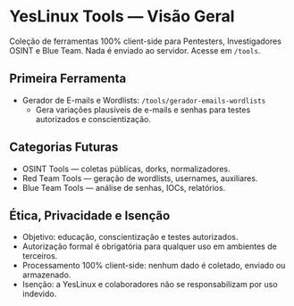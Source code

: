 # YesLinux Tools — Visão Geral

Coleção de ferramentas 100% client-side para Pentesters, Investigadores OSINT e Blue Team. Nada é enviado ao servidor. Acesse em `/tools`.

## Primeira Ferramenta
- Gerador de E-mails e Wordlists: `/tools/gerador-emails-wordlists`
  - Gera variações plausíveis de e-mails e senhas para testes autorizados e conscientização.

## Categorias Futuras
- OSINT Tools — coletas públicas, dorks, normalizadores.
- Red Team Tools — geração de wordlists, usernames, auxiliares.
- Blue Team Tools — análise de senhas, IOCs, relatórios.

## Ética, Privacidade e Isenção
- Objetivo: educação, conscientização e testes autorizados.
- Autorização formal é obrigatória para qualquer uso em ambientes de terceiros.
- Processamento 100% client-side: nenhum dado é coletado, enviado ou armazenado.
- Isenção: a YesLinux e colaboradores não se responsabilizam por uso indevido.
